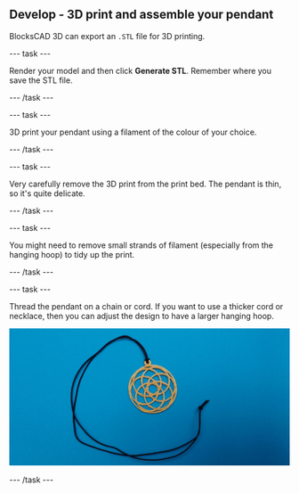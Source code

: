 ## Develop - 3D print and assemble your pendant

BlocksCAD 3D can export an `.STL` file for 3D printing. 

--- task ---

Render your model and then click **Generate STL**. Remember where you save the STL file. 

--- /task ---

--- task ---

3D print your pendant using a filament of the colour of your choice.

--- /task ---

--- task ---

Very carefully remove the 3D print from the print bed. The pendant is thin, so it's quite delicate. 

--- /task ---

--- task ---		

You might need to remove small strands of filament (especially from the hanging hoop) to tidy up the print. 

--- /task ---

--- task ---		

Thread the pendant on a chain or cord. If you want to use a thicker cord or necklace, then you can adjust the design to have a larger hanging hoop.

![screenshot](images/pendant-printed.png) 

--- /task ---

